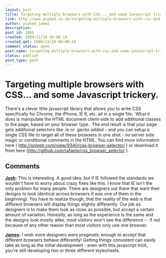 ```yaml
---
layout: post
title: Targeting multiple browsers with CSS... and some Javascript trickery.
link: http://www.psyked.co.uk/targeting-multiple-browsers-with-css-and-some-javascript-trickery/
author: psyked_james
description: 
post_id: 1045
created: 2009/11/28 09:00:19
created_gmt: 2009/11/28 08:00:19
comment_status: open
post_name: targeting-multiple-browsers-with-css-and-some-javascript-trickery
status: publish
post_type: post
---
```


# Targeting multiple browsers with CSS... and some Javascript trickery.

There's a clever little javascript library that allows you to write CSS specifically for Chrome, the iPhone, IE 8, etc. all in a single file.  What it does is manipulate the HTML document client-side to add additional classes to the page, based on your browser type.  The end result is that your page gets additional selectors like .ie or .gecko added - and you can setup a single CSS file to target all of these browsers in one shot - no server side magic or conditional comments in the HTML. You can find more information here ( <http://snipplr.com/view/9340/css-browser-selector/> ) or download it from here (<http://github.com/rafaelp/css_browser_selector> ).

## Comments

**[Josh](#712 "2009-11-29 05:30:28"):** This is interesting. A good idea, but if IE followed the standards we wouldn't have to worry about crazy fixes like this. I know that IE isn't the only problem for many people. There are designers out there that want their designs to look identical across browsers (I was one of them in the beginning). You have to realize though, that the reality of the web is that different browsers will display things slightly differently. Our job as designers is to make them look as close as possible, but accept a certain amount of variation. Honestly, as long as the experience is the same and the designs look mostly alike, most visitors won't see the difference -- if not because of any other reason than most visitors only use one browser.

**[James](#713 "2009-12-02 09:56:57"):** I wish more designers were pragmatic enough to accept that different browsers behave differently! Getting things consistent can easily take as long as the initial development - even with this javascript trick, you're still developing two or three different stylesheets.

